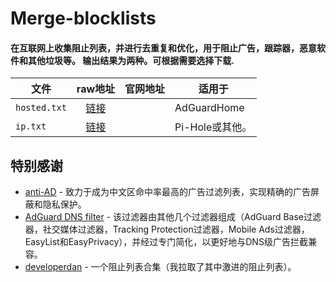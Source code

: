 # Merge-blocklists

#### 在互联网上收集阻止列表，并进行去重复和优化，用于阻止广告，跟踪器，恶意软件和其他垃圾等。 输出结果为两种。可根据需要选择下载.

| 文件     | raw地址 	| 官网地址 	| 适用于 	|
| --------------------------------	|:------------------:	| ----------------	|---------------------------------------------	|
| `hosted.txt` 	| [链接](https://raw.githubusercontent.com/jogn61/Merge-blocklists/main/hosted.txt) 	| []()	| AdGuardHome 	|
| `ip.txt` 	| [链接](https://raw.githubusercontent.com/jogn61/Merge-blocklists/main/ip.txt) 	| []()	| Pi-Hole或其他。 	|


## 特别感谢

- [anti-AD](https://anti-ad.net) - 致力于成为中文区命中率最高的广告过滤列表，实现精确的广告屏蔽和隐私保护。
- [AdGuard DNS filter](https://github.com/AdguardTeam/AdguardSDNSFilter) - 该过滤器由其他几个过滤器组成（AdGuard Base过滤器，社交媒体过滤器，Tracking Protection过滤器，Mobile Ads过滤器，EasyList和EasyPrivacy），并经过专门简化，以更好地与DNS级广告拦截兼容。
- [developerdan](https://www.github.developerdan.com/hosts/) - 一个阻止列表合集（我拉取了其中激进的阻止列表）。
